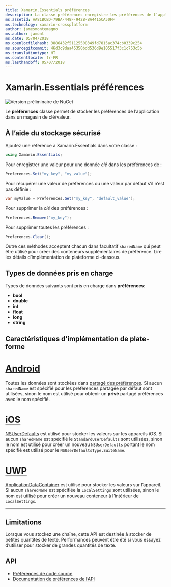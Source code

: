 ```yaml
---
title: Xamarin.Essentials préférences
description: La classe préférences enregistre les préférences de l’application dans un magasin de clé/valeur.
ms.assetid: AA81BCBD-79BA-448F-942B-BA4415CA50FF
ms.technology: xamarin-crossplatform
author: jamesmontemagno
ms.author: jamont
ms.date: 05/04/2018
ms.openlocfilehash: 3886432f51125508349fd7815ac374cb0339c254
ms.sourcegitcommit: 46d3c9daa45350bdd536d9e105517f3c1c753c5b
ms.translationtype: HT
ms.contentlocale: fr-FR
ms.lasthandoff: 05/07/2018
---
```

# <a name="xamarinessentials-preferences"></a>Xamarin.Essentials préférences

![Version préliminaire de NuGet](~/media/shared/pre-release.png)

Le **préférences** classe permet de stocker les préférences de l’application dans un magasin de clé/valeur.

## <a name="using-secure-storage"></a>À l’aide du stockage sécurisé

Ajoutez une référence à Xamarin.Essentials dans votre classe :

```csharp
using Xamarin.Essentials;
```

Pour enregistrer une valeur pour une donnée _clé_ dans les préférences de :

```csharp
Preferences.Set("my_key", "my_value");
```

Pour récupérer une valeur de préférences ou une valeur par défaut s’il n’est pas définie :

```csharp
var myValue = Preferences.Get("my_key", "default_value");
```

Pour supprimer la _clé_ des préférences :

```csharp
Preferences.Remove("my_key");
```

Pour supprimer toutes les préférences :

```csharp
Preferences.Clear();
```

Outre ces méthodes acceptent chacun dans facultatif `sharedName` qui peut être utilisé pour créer des conteneurs supplémentaires de préférence. Lire les détails d’implémentation de plateforme ci-dessous.

## <a name="supported-data-types"></a>Types de données pris en charge

Types de données suivants sont pris en charge dans **préférences**:

- **bool**
- **double**
- **int**
- **float**
- **long**
- **string**

## <a name="platform-implementation-specifics"></a>Caractéristiques d’implémentation de plate-forme

# <a name="androidtabandroid"></a>[Android](#tab/android)

Toutes les données sont stockées dans [partagé des préférences](https://developer.android.com/training/data-storage/shared-preferences.html). Si aucun `sharedName` est spécifié pour les préférences partagée par défaut sont utilisées, sinon le nom est utilisé pour obtenir un **privé** partagé préférences avec le nom spécifié.

# <a name="iostabios"></a>[iOS](#tab/ios)

[NSUserDefaults](https://docs.microsoft.com/en-us/xamarin/ios/app-fundamentals/user-defaults) est utilisé pour stocker les valeurs sur les appareils iOS. Si aucun `sharedName` est spécifié le `StandardUserDefaults` sont utilisées, sinon le nom est utilisé pour créer un nouveau `NSUserDefaults` portant le nom spécifié est utilisé pour le `NSUserDefaultsType.SuiteName`.

# <a name="uwptabuwp"></a>[UWP](#tab/uwp)

[ApplicationDataContainer](https://docs.microsoft.com/en-us/uwp/api/windows.storage.applicationdatacontainer) est utilisé pour stocker les valeurs sur l’appareil. Si aucun `sharedName` est spécifiée la `LocalSettings` sont utilisées, sinon le nom est utilisé pour créer un nouveau conteneur à l’intérieur de `LocalSettings`.

--------------

## <a name="limitations"></a>Limitations

Lorsque vous stockez une chaîne, cette API est destinée à stocker de petites quantités de texte.  Performances peuvent être été si vous essayez d’utiliser pour stocker de grandes quantités de texte.

## <a name="api"></a>API

- [Préférences de code source](https://github.com/xamarin/Essentials/tree/master/Essentials/Preferences)
- [Documentation de préférences de l’API](xref:Xamarin.Essentials.Preferences)
